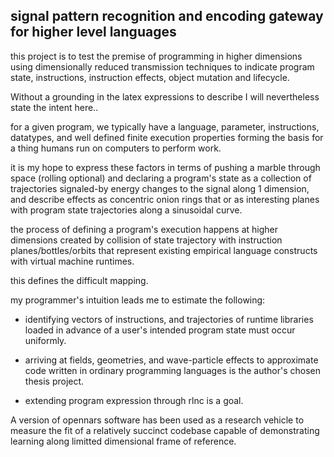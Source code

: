 ## signal pattern recognition and encoding gateway for higher level languages   

this project is to test the premise of programming in higher dimensions using dimensionally reduced transmission
techniques to indicate program state, instructions, instruction effects, object mutation and lifecycle.

Without a grounding in the latex expressions to describe I will nevertheless state the intent here..

for a given program, we typically have a language, parameter, instructions, datatypes, and well defined finite 
execution properties forming the basis for a thing humans run on computers to perform work.   

it is my hope to express these factors in terms of pushing a marble through space (rolling optional) and declaring a 
program's state as a collection of trajectories signaled-by energy changes to the signal along 1 dimension, and describe 
effects as concentric onion rings that or as interesting planes with program state trajectories along a sinusoidal 
curve.
   
the process of defining a program's execution happens at higher dimensions created by collision of state trajectory with 
instruction planes/bottles/orbits that represent existing empirical language constructs with virtual machine runtimes.

this defines the difficult mapping.  

my programmer's intuition leads me to estimate the following:
 
 * identifying vectors of instructions, and trajectories of runtime libraries loaded in advance of a user's intended 
   program state must occur uniformly.  

 * arriving at fields, geometries, and wave-particle effects to approximate code written in ordinary programming 
 languages is the author's chosen thesis project.    
 
 * extending program expression through rlnc is a goal.  
   
A version of opennars software has been used as a research vehicle to measure the fit of a relatively succinct codebase
capable of demonstrating learning along limitted dimensional frame of reference.

     
